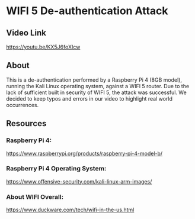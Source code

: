 # WIFI 5 De-authentication Attack
## Video Link
https://youtu.be/KX5J6foXIcw
## About
This is a de-authentication performed by a Raspberry Pi 4 (8GB model), running the Kali Linux operating system, against a WIFI 5 router. Due to the lack of sufficient built in security of WIFI 5, the attack was successful. We decided to keep typos and errors in our video to highlight real world occurrences. 
## Resources
### Raspberry Pi 4:
https://www.raspberrypi.org/products/raspberry-pi-4-model-b/
### Raspberry Pi 4 Operating System: 
https://www.offensive-security.com/kali-linux-arm-images/
### About WIFI Overall:
https://www.duckware.com/tech/wifi-in-the-us.html
